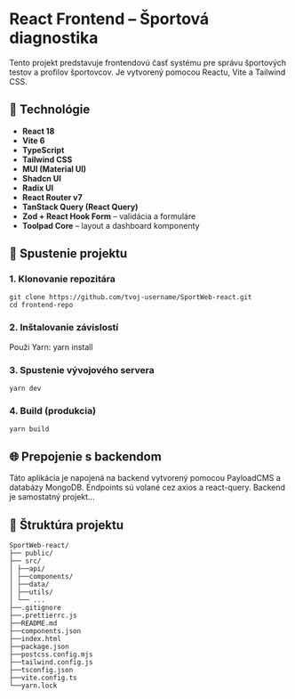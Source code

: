 # React Frontend – Športová diagnostika

Tento projekt predstavuje frontendovú časť systému pre správu športových testov a profilov športovcov. Je vytvorený pomocou Reactu, Vite a Tailwind CSS.

## 🔧 Technológie

- **React 18**
- **Vite 6**
- **TypeScript**
- **Tailwind CSS**
- **MUI (Material UI)**
- **Shadcn UI**
- **Radix UI**
- **React Router v7**
- **TanStack Query (React Query)**
- **Zod + React Hook Form** – validácia a formuláre
- **Toolpad Core** – layout a dashboard komponenty

## 🚀 Spustenie projektu

### 1. Klonovanie repozitára

    git clone https://github.com/tvoj-username/SportWeb-react.git
    cd frontend-repo

### 2. Inštalovanie závislostí
Použi Yarn:
    yarn install

### 3. Spustenie vývojového servera
    yarn dev

### 4. Build (produkcia)
    yarn build



## 🌐 Prepojenie s backendom
Táto aplikácia je napojená na backend vytvorený pomocou PayloadCMS a databázy MongoDB. Endpoints sú volané cez axios a react-query. Backend je samostatný projekt...


## 📁 Štruktúra projektu
 ```tree
SportWeb-react/
├── public/
├── src/
│ ├──api/
│ ├──components/
│ ├──data/
│ ├──utils/
│ └── ...
├──.gitignore
├──.prettierrc.js
├──README.md
├──components.json 
├──index.html
├──package.json
├──postcss.config.mjs
├──tailwind.config.js
├──tsconfig.json
├──vite.config.ts
└──yarn.lock
